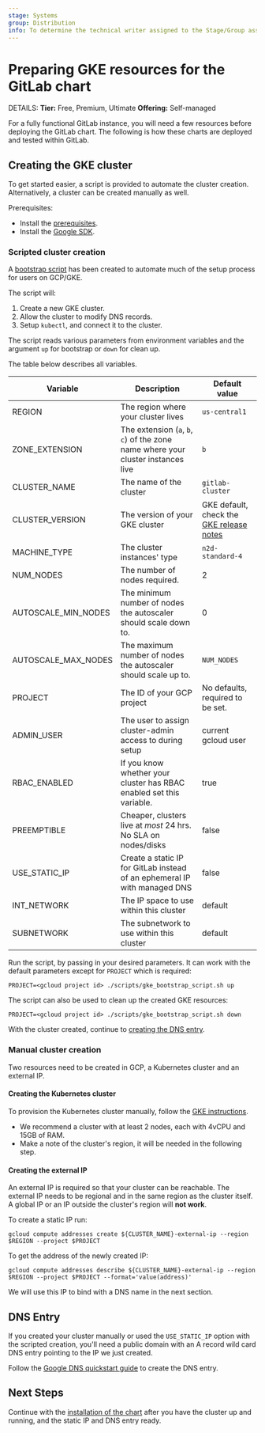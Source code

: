 ```yaml
---
stage: Systems
group: Distribution
info: To determine the technical writer assigned to the Stage/Group associated with this page, see https://handbook.gitlab.com/handbook/product/ux/technical-writing/#assignments
---
```


# Preparing GKE resources for the GitLab chart

DETAILS:
**Tier:** Free, Premium, Ultimate
**Offering:** Self-managed

For a fully functional GitLab instance, you will need a few resources before
deploying the GitLab chart. The following is how these charts are deployed
and tested within GitLab.

## Creating the GKE cluster

To get started easier, a script is provided to automate the cluster creation.
Alternatively, a cluster can be created manually as well.

Prerequisites:

- Install the [prerequisites](../tools.md).
- Install the [Google SDK](https://cloud.google.com/sdk/docs/install).

### Scripted cluster creation

A [bootstrap script](https://gitlab.com/gitlab-org/charts/gitlab/blob/master/scripts/gke_bootstrap_script.sh)
has been created to automate much of the setup process for users on GCP/GKE.

The script will:

1. Create a new GKE cluster.
1. Allow the cluster to modify DNS records.
1. Setup `kubectl`, and connect it to the cluster.

The script reads various parameters from environment variables and the argument
`up` for bootstrap or `down` for clean up.

The table below describes all variables.

| Variable            | Description                                                                      | Default value                    |
|---------------------|----------------------------------------------------------------------------------|----------------------------------|
| REGION              | The region where your cluster lives                                              | `us-central1`                    |
| ZONE_EXTENSION      | The extension (`a`, `b`, `c`) of the zone name where your cluster instances live | `b`                              |
| CLUSTER_NAME        | The name of the cluster                                                          | `gitlab-cluster`                 |
| CLUSTER_VERSION     | The version of your GKE cluster                                                  | GKE default, check the [GKE release notes](https://cloud.google.com/kubernetes-engine/docs/release-notes) |
| MACHINE_TYPE        | The cluster instances' type                                                      | `n2d-standard-4`                 |
| NUM_NODES           | The number of nodes required.                                                    | 2                                |
| AUTOSCALE_MIN_NODES | The minimum number of nodes the autoscaler should scale down to.                 | 0                                |
| AUTOSCALE_MAX_NODES | The maximum number of nodes the autoscaler should scale up to.                   | `NUM_NODES`                      |
| PROJECT             | The ID of your GCP project                                                       | No defaults, required to be set. |
| ADMIN_USER          | The user to assign cluster-admin access to during setup                          | current gcloud user              |
| RBAC_ENABLED        | If you know whether your cluster has RBAC enabled set this variable.             | true                             |
| PREEMPTIBLE         | Cheaper, clusters live at *most* 24 hrs. No SLA on nodes/disks                   | false                            |
| USE_STATIC_IP       | Create a static IP for GitLab instead of an ephemeral IP with managed DNS        | false                            |
| INT_NETWORK         | The IP space to use within this cluster                                          | default                          |
| SUBNETWORK          | The subnetwork to use within this cluster                                        | default                          |

Run the script, by passing in your desired parameters. It can work with the
default parameters except for `PROJECT` which is required:

```shell
PROJECT=<gcloud project id> ./scripts/gke_bootstrap_script.sh up
```

The script can also be used to clean up the created GKE resources:

```shell
PROJECT=<gcloud project id> ./scripts/gke_bootstrap_script.sh down
```

With the cluster created, continue to [creating the DNS entry](#dns-entry).

### Manual cluster creation

Two resources need to be created in GCP, a Kubernetes cluster and an external IP.

#### Creating the Kubernetes cluster

To provision the Kubernetes cluster manually, follow the
[GKE instructions](https://cloud.google.com/kubernetes-engine/docs/how-to/creating-a-zonal-cluster).

- We recommend a cluster with at least 2 nodes, each with 4vCPU and 15GB of RAM.
- Make a note of the cluster's region, it will be needed in the following step.

#### Creating the external IP

An external IP is required so that your cluster can be reachable. The external
IP needs to be regional and in the same region as the cluster itself. A global
IP or an IP outside the cluster's region will **not work**.

To create a static IP run:

`gcloud compute addresses create ${CLUSTER_NAME}-external-ip --region $REGION --project $PROJECT`

To get the address of the newly created IP:

`gcloud compute addresses describe ${CLUSTER_NAME}-external-ip --region $REGION --project $PROJECT --format='value(address)'`

We will use this IP to bind with a DNS name in the next section.

## DNS Entry

If you created your cluster manually or used the `USE_STATIC_IP` option with the scripted creation,
you'll need a public domain with an A record wild card DNS entry pointing to the IP we just created.

Follow the [Google DNS quickstart guide](https://cloud.google.com/dns/docs/set-up-dns-records-domain-name)
to create the DNS entry.

## Next Steps

Continue with the [installation of the chart](../deployment.md) after you have
the cluster up and running, and the static IP and DNS entry ready.
